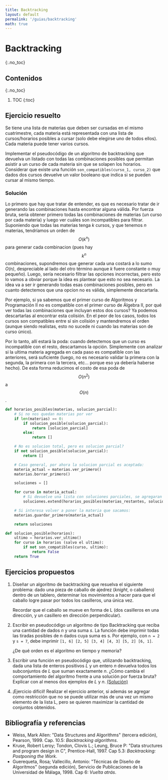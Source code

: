 ```yaml
---
title: Backtracking
layout: default
permalink: '/guias/backtracking'
math: true
---
```


# Backtracking
{:.no_toc}

## Contenidos
{:.no_toc}

1. TOC
{:toc}

## Ejercicio resuelto

Se tiene una lista de materias que deben ser cursadas en el mismo cuatrimestre, cada materia está representada con una lista de cursos/horarios posibles a cursar (solo debe elegirse uno de todos ellos). Cada materia puede tener varios cursos.

Implementar el pseudocódigo de un algoritmo de backtracking que devuelva un listado con todas las combinaciones posibles que permitan asistir a un curso de cada materia sin que se solapen los horarios.
Considerar que existe una función `son_compatibles(curso_1, curso_2)` que dados dos cursos devuelve un valor booleano que indica si se pueden cursar al mismo tiempo.

### Solución

Lo primero que hay que tratar de entender, es que es necesario tratar de ir generando las combinaciones hasta encontrar alguna válida. Por fuerza bruta, sería obtener primero todas las combinaciones de materias (un curso por cada materia) y luego ver cuáles son incompatibles para filtrar.
Suponiendo que todas las materias tenga _k_ cursos, y que tenemos _n_ materias, tendríamos un orden de $$O(k^n)$$ para generar cada combinacion (pues hay $$k^n$$ combinaciones, supondremos que generar cada una costará a lo sumo _O(n)_, despreciable al lado del otro término aunque _k_ fuere constante o muy pequeño).
Luego, sería necesario filtrar las opciones incorrectas, pero esto lo vamos a obviar porque la idea es plantear que esto no sea necesario. La idea va a ser ir generando todas esas combinaciones posibles, pero en cuanto detectemos que una opcion no es válida, simplemente descartarla.

Por ejemplo, si ya sabemos que el primer curso de Algoritmos y Programación II no es compatible con el primer curso de Álgebra II, por qué ver todas las combinaciones que incluyan estos dos cursos? Ya podemos descartarlas al encontrar esta colisión. En el peor de los casos, todos los cursos son compatibles entre sí sin colisión y mantendremos el orden (aunque siendo realistas, esto no sucede ni cuando las materias son de curso único).

Por lo tanto, allí estará la poda: cuando detectemos que un curso es incompatible con el resto, descartamos la opción. Simplemente con analizar si la ultima materia agregada en cada paso es compatible con las anteriores, será suficiente (luego, no es necesario validar la primera con la segunda, la primera con la tercera, etc... porque eso ya debería haberse hecho). De esta forma reducimos el costo de esa poda de $$O(n^2)$$ a $$O(n)$$.

``` python
def horarios_posibles(materias, solucion_parcial):
    # Si no nos quedan materias por ver
    if len(materias) == 0:
        if solucion_posible(solucion_parcial):
            return [solucion_parcial]
        else:
            return []

    # No es solucion total, pero es solucion parcial?
    if not solucion_posible(solucion_parcial):
        return []

    # Caso general, por ahora la solucion parcial es aceptada:
    materia_actual = materias.ver_primero()
    materias.borrar_primero()

    soluciones = []

    for curso in materia_actual:
        # Si devuelve una lista con soluciones parciales, se agregaran todas a esta lista. Si devuelve lista vacia, no hara nada
        soluciones.extend(horarios_posibles(materias_restantes, solucion_parcial + [curso]))

    # Si interesa volver a poner la materia que sacamos:
    materias.guardar_primero(materia_actual)

    return soluciones

def solucion_posible(horarios):
    ultimo = horarios.ver_ultimo()
    for curso in horarios (salvo el ultimo):
        if not son_compatibles(curso, ultimo):
            return False
    return True
```

## Ejercicios propuestos

1. Diseñar un algoritmo de backtracking que resuelva el siguiente problema: dado una pieza de caballo de ajedrez (_knight_, o caballero) dentro de un tablero, determinar los movimientos a hacer para que el caballo logre pasar por todos los casilleros, una única vez.

   Recordar que el caballo se mueve en forma de L (dos casilleros en una dirección, y un casillero en dirección perpendicular).

2. Escribir en pseudocódigo un algoritmo de tipo Backtracking que reciba una cantidad de dados _n_ y una suma _s_. La función debe imprimir todas las tiradas posibles de n dados cuya suma es s. Por ejemplo, con `n = 2` y `s = 7`, debe imprimir `[1, 6] [2, 5] [3, 4] [4, 3] [5, 2] [6, 1]`.

   ¿De qué orden es el algoritmo en tiempo y memoria?

3. Escribir una función en pseudocódigo que, utilizando backtracking, dada una lista de enteros positivos _L_ y un entero _n_ devuelva todos los subconjuntos de _L_ que suman exactamente _n_. ¿Cómo cambia el comportamiento del algoritmo frente a una solución por fuerza bruta? Explicar con al menos dos ejemplos de _L_ y _n_.
[(Solución)](soluciones/subset_sum.py)

4. ¡Ejercicio difícil! Realizar el ejercicio anterior, si además se agregar como restricción que no se puede utilizar más de una vez un mismo elemento de la lista L, pero se quieren maximizar la cantidad de conjuntos obtenidos.

## Bibliografía y referencias

- Weiss, Mark Allen: "Data Structures and Algorithms" (tercera edición), Pearson, 1999. Cap. 10.5: _Backtracking algorithms_.
- Kruse, Robert Leroy;  Tondon, Clovis L.;  Leung, Bruce P: "Data structures and program design in C", Prentice-Hall, 1997. Cap 5.3: _Backtracking: Postponing the Work_.
- Guerequeta, Rosa; Vallecillo, Antonio: "Técnicas de Diseño de Algoritmos" (segunda edición), Servicio de Publicaciones de la Universidad de Málaga, 1998. Cap 6: _Vuelta atrás_.

